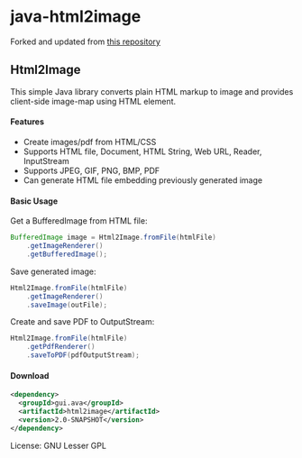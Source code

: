 # java-html2image
Forked and updated from [this repository](https://github.com/hkirk/java-html2image)

## Html2Image

This simple Java library converts plain HTML markup to image and provides client-side image-map using HTML <map> element.

#### Features
- Create images/pdf from HTML/CSS
- Supports HTML file, Document, HTML String, Web URL, Reader, InputStream
- Supports JPEG, GIF, PNG, BMP, PDF
- Can generate HTML file embedding previously generated image

#### Basic Usage

Get a BufferedImage from HTML file:
```java
BufferedImage image = Html2Image.fromFile(htmlFile)
    .getImageRenderer()
    .getBufferedImage();
```

Save generated image:
```java
Html2Image.fromFile(htmlFile)
    .getImageRenderer()
    .saveImage(outFile);
```

Create and save PDF to OutputStream:
```java
Html2Image.fromFile(htmlFile)
    .getPdfRenderer()
    .saveToPDF(pdfOutputStream);
```

#### Download

```xml
<dependency>
  <groupId>gui.ava</groupId>
  <artifactId>html2image</artifactId>
  <version>2.0-SNAPSHOT</version>
</dependency>
```

License: GNU Lesser GPL
